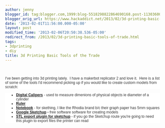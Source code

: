 ```yaml
---
author: jenny
blogger_id: tag:blogger.com,1999:blog-5518298822864690168.post-1130360016640409309
blogger_orig_url: https://www.hackaddict.net/2013/02/3d-printing-basic-tools-of-trade.html
date: '2013-02-01T11:56:00.000-05:00'
layout: post
modified_time: '2013-02-06T20:50:38.536-05:00'
redirect_from: /2013/02/3d-printing-basic-tools-of-trade.html
tags:
- 3dprinting
- diy
title: 3d Printing Basic Tools of the Trade
---
```


<br /><div style="background-color: white; color: #333333; font-family: verdana, arial, sans-serif; font-size: 12px;">I've been getting into 3d printing lately. &nbsp;I have a makerbot replicator 2 and love it. &nbsp;Here is a list of some of the tools&nbsp;I'd recommend picking up if you would like to create custom models from scratch:</div><ul style="background-color: white; color: #333333; font-family: verdana, arial, sans-serif; font-size: 12px;"><li style="margin-left: 15px;"><strong><a href="http://www.amazon.com/gp/product/B000GSLKIW/ref=wms_ohs_product">Digital Calipers</a></strong>&nbsp;- used to measure dimenions of physical objects ie diameter of a cylinder</li><li style="margin-left: 15px;"><strong><a href="http://www.amazon.com/The-Classics-12-Inch-Stainless-TPG-152/dp/B002IXKD9U">Ruler</a></strong></li><li style="margin-left: 15px;"><strong><a href="http://www.amazon.com/Rhodia-Classic-Black-Notepad-8-25x11-75/dp/B002C2Z6WG">Notebook</a>&nbsp;</strong>- for skething, I like the Rhodia brand b/c their graph paper has 5mm squares</li><li style="margin-left: 15px;"><strong><a href="http://www.sketchup.com/intl/en/product/gsu.html">Google Sketchup</a> -</strong>&nbsp;free software software for creating models</li><li style="margin-left: 15px;"><strong><a href="http://rhin.crai.archi.fr/rld/plugin_details.php?id=429">STL export plugin for sketchup</a></strong>&nbsp;- if you go the Sketchup route you're going to need this plugin to export files the printer can read</li></ul>